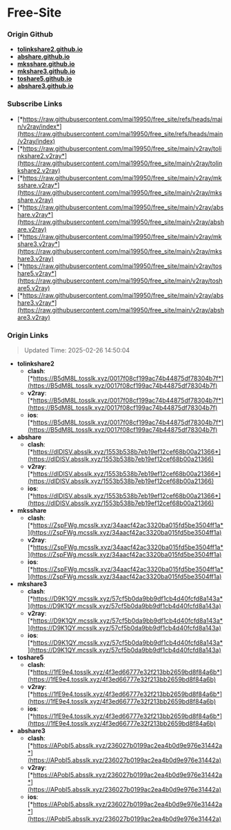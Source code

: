 # Free-Site

### Origin Github

- [**tolinkshare2.github.io**](https://github.com/tolinkshare2/tolinkshare2.github.io)
- [**abshare.github.io**](https://github.com/abshare/abshare.github.io)
- [**mksshare.github.io**](https://github.com/mksshare/mksshare.github.io)
- [**mkshare3.github.io**](https://github.com/mkshare3/mkshare3.github.io)
- [**toshare5.github.io**](https://github.com/toshare5/toshare5.github.io)
- [**abshare3.github.io**](https://github.com/abshare3/abshare3.github.io)

### Subscribe Links

- [*https://raw.githubusercontent.com/mai19950/free_site/refs/heads/main/v2ray/index*](https://raw.githubusercontent.com/mai19950/free_site/refs/heads/main/v2ray/index)
- [*https://raw.githubusercontent.com/mai19950/free_site/main/v2ray/tolinkshare2.v2ray*](https://raw.githubusercontent.com/mai19950/free_site/main/v2ray/tolinkshare2.v2ray)
- [*https://raw.githubusercontent.com/mai19950/free_site/main/v2ray/mksshare.v2ray*](https://raw.githubusercontent.com/mai19950/free_site/main/v2ray/mksshare.v2ray)
- [*https://raw.githubusercontent.com/mai19950/free_site/main/v2ray/abshare.v2ray*](https://raw.githubusercontent.com/mai19950/free_site/main/v2ray/abshare.v2ray)
- [*https://raw.githubusercontent.com/mai19950/free_site/main/v2ray/mkshare3.v2ray*](https://raw.githubusercontent.com/mai19950/free_site/main/v2ray/mkshare3.v2ray)
- [*https://raw.githubusercontent.com/mai19950/free_site/main/v2ray/toshare5.v2ray*](https://raw.githubusercontent.com/mai19950/free_site/main/v2ray/toshare5.v2ray)
- [*https://raw.githubusercontent.com/mai19950/free_site/main/v2ray/abshare3.v2ray*](https://raw.githubusercontent.com/mai19950/free_site/main/v2ray/abshare3.v2ray)

### Origin Links

> Updated Time: 2025-02-26 14:50:04

- **tolinkshare2**
  - **clash**: [*https://B5dM8L.tosslk.xyz/0017f08cf199ac74b44875df78304b7f*](https://B5dM8L.tosslk.xyz/0017f08cf199ac74b44875df78304b7f)
  - **v2ray**: [*https://B5dM8L.tosslk.xyz/0017f08cf199ac74b44875df78304b7f*](https://B5dM8L.tosslk.xyz/0017f08cf199ac74b44875df78304b7f)
  - **ios**: [*https://B5dM8L.tosslk.xyz/0017f08cf199ac74b44875df78304b7f*](https://B5dM8L.tosslk.xyz/0017f08cf199ac74b44875df78304b7f)
- **abshare**
  - **clash**: [*https://dIDlSV.absslk.xyz/1553b538b7eb19ef12cef68b00a21366*](https://dIDlSV.absslk.xyz/1553b538b7eb19ef12cef68b00a21366)
  - **v2ray**: [*https://dIDlSV.absslk.xyz/1553b538b7eb19ef12cef68b00a21366*](https://dIDlSV.absslk.xyz/1553b538b7eb19ef12cef68b00a21366)
  - **ios**: [*https://dIDlSV.absslk.xyz/1553b538b7eb19ef12cef68b00a21366*](https://dIDlSV.absslk.xyz/1553b538b7eb19ef12cef68b00a21366)
- **mksshare**
  - **clash**: [*https://ZspFWg.mcsslk.xyz/34aacf42ac3320ba015fd5be3504ff1a*](https://ZspFWg.mcsslk.xyz/34aacf42ac3320ba015fd5be3504ff1a)
  - **v2ray**: [*https://ZspFWg.mcsslk.xyz/34aacf42ac3320ba015fd5be3504ff1a*](https://ZspFWg.mcsslk.xyz/34aacf42ac3320ba015fd5be3504ff1a)
  - **ios**: [*https://ZspFWg.mcsslk.xyz/34aacf42ac3320ba015fd5be3504ff1a*](https://ZspFWg.mcsslk.xyz/34aacf42ac3320ba015fd5be3504ff1a)
- **mkshare3**
  - **clash**: [*https://D9K1QY.mcsslk.xyz/57cf5b0da9bb9df1cb4d40fcfd8a143a*](https://D9K1QY.mcsslk.xyz/57cf5b0da9bb9df1cb4d40fcfd8a143a)
  - **v2ray**: [*https://D9K1QY.mcsslk.xyz/57cf5b0da9bb9df1cb4d40fcfd8a143a*](https://D9K1QY.mcsslk.xyz/57cf5b0da9bb9df1cb4d40fcfd8a143a)
  - **ios**: [*https://D9K1QY.mcsslk.xyz/57cf5b0da9bb9df1cb4d40fcfd8a143a*](https://D9K1QY.mcsslk.xyz/57cf5b0da9bb9df1cb4d40fcfd8a143a)
- **toshare5**
  - **clash**: [*https://1fE9e4.tosslk.xyz/4f3ed66777e32f213bb2659bd8f84a6b*](https://1fE9e4.tosslk.xyz/4f3ed66777e32f213bb2659bd8f84a6b)
  - **v2ray**: [*https://1fE9e4.tosslk.xyz/4f3ed66777e32f213bb2659bd8f84a6b*](https://1fE9e4.tosslk.xyz/4f3ed66777e32f213bb2659bd8f84a6b)
  - **ios**: [*https://1fE9e4.tosslk.xyz/4f3ed66777e32f213bb2659bd8f84a6b*](https://1fE9e4.tosslk.xyz/4f3ed66777e32f213bb2659bd8f84a6b)
- **abshare3**
  - **clash**: [*https://APobI5.absslk.xyz/236027b0199ac2ea4b0d9e976e31442a*](https://APobI5.absslk.xyz/236027b0199ac2ea4b0d9e976e31442a)
  - **v2ray**: [*https://APobI5.absslk.xyz/236027b0199ac2ea4b0d9e976e31442a*](https://APobI5.absslk.xyz/236027b0199ac2ea4b0d9e976e31442a)
  - **ios**: [*https://APobI5.absslk.xyz/236027b0199ac2ea4b0d9e976e31442a*](https://APobI5.absslk.xyz/236027b0199ac2ea4b0d9e976e31442a)
